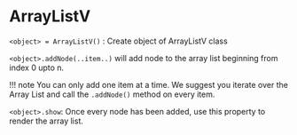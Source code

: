 # ArrayListV

`<object> = ArrayListV()` : Create object of ArrayListV class

`<object>.addNode(..item..)` will add node to the array list beginning from index 0 upto n. 

!!! note
    You can only add one item at a time. We suggest you iterate over the Array List and call the `.addNode()` method on every item.

 `<object>.show`: Once every node has been added, use this property to render the array list.